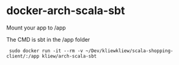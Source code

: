 # docker-arch-scala-sbt

Mount your app to /app

The CMD is sbt in the /app folder

```
 sudo docker run -it --rm -v ~/Dev/kliewkliew/scala-shopping-client/:/app kliew/arch-scala-sbt
```
